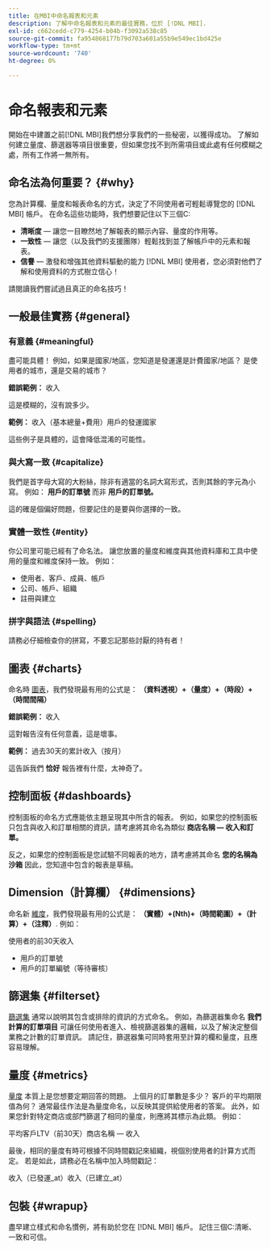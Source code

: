 ```yaml
---
title: 在MBI中命名報表和元素
description: 了解中命名報表和元素的最佳實務，位於 [!DNL MBI].
exl-id: c662cedd-c779-4254-b04b-f3092a538c85
source-git-commit: fa954868177b79d703a601a55b9e549ec1bd425e
workflow-type: tm+mt
source-wordcount: '740'
ht-degree: 0%

---
```


# 命名報表和元素

開始在中建置之前[!DNL MBI]我們想分享我們的一些秘密，以獲得成功。 了解如何建立量度、篩選器等項目很重要，但如果您找不到所需項目或此處有任何模糊之處，所有工作將一無所有。

## 命名法為何重要？ {#why}

您為計算欄、量度和報表命名的方式，決定了不同使用者可輕鬆導覽您的 [!DNL MBI] 帳戶。 在命名這些功能時，我們想要記住以下三個C:

* **清晰度**  — 讓您一目瞭然地了解報表的顯示內容、量度的作用等。
* **一致性**  — 讓您（以及我們的支援團隊）輕鬆找到並了解帳戶中的元素和報表。
* **信譽**  — 激發和增強其他資料驅動的能力 [!DNL MBI] 使用者，您必須對他們了解和使用資料的方式樹立信心！

請閱讀我們嘗試過且真正的命名技巧！

## 一般最佳實務 {#general}

### 有意義 {#meaningful}

盡可能具體！ 例如，如果是國家/地區，您知道是發運還是計費國家/地區？ 是使用者的城市，還是交易的城市？

**錯誤範例：**
收入

這是模糊的，沒有說多少。

**範例：**
收入（基本總量+費用）用戶的發運國家

這些例子是具體的，這會降低混淆的可能性。

### 與大寫一致 {#capitalize}

我們是首字母大寫的大粉絲，除非有適當的名詞大寫形式，否則其餘的字元為小寫。 例如： **用戶的訂單號** 而非 **用戶的訂單號。**

這的確是個偏好問題，但要記住的是要與你選擇的一致。

### 實體一致性 {#entity}

你公司里可能已經有了命名法。 讓您放置的量度和維度與其他資料庫和工具中使用的量度和維度保持一致。 例如：

* 使用者、客戶、成員、帳戶
* 公司、帳戶、組織
* 註冊與建立

### 拼字與語法 {#spelling}

請務必仔細檢查你的拼寫，不要忘記那些討厭的持有者！

## 圖表 {#charts}

命名時 [圖表](../tutorials/using-visual-report-builder.md)，我們發現最有用的公式是： **（資料透視）+（量度）+（時段）+（時間間隔）**

**錯誤範例：**
收入

這對報告沒有任何意義，這是壞事。

**範例：**
過去30天的累計收入（按月）

這告訴我們 **恰好** 報告裡有什麼，太神奇了。

## 控制面板 {#dashboards}

控制面板的命名方式應能依主題呈現其中所含的報表。 例如，如果您的控制面板只包含與收入和訂單相關的資訊，請考慮將其命名為類似 **商店名稱 — 收入和訂單。**

反之，如果您的控制面板是您試驗不同報表的地方，請考慮將其命名 **您的名稱為沙箱** 因此，您知道中包含的報表是草稿。

## Dimension（計算欄） {#dimensions}

命名新 [維度](../data-analyst/data-warehouse-mgr/creating-calculated-columns.md)，我們發現最有用的公式是： **（實體）+(Nth)+（時間範圍）+（計算）+（注釋）**. 例如：

使用者的前30天收入
* 用戶的訂單號
* 用戶的訂單編號（等待審核）

## 篩選集 {#filterset}

[篩選集](../data-user/reports/ess-manage-data-filters.md) 通常以說明其包含或排除的資訊的方式命名。 例如，為篩選器集命名 **我們計算的訂單項目** 可讓任何使用者進入、檢視篩選器集的邏輯，以及了解決定整個業務之計數的訂單資訊。 請記住，篩選器集可同時套用至計算的欄和量度，且應容易理解。

## 量度 {#metrics}

[量度](../data-user/reports/ess-manage-data-metrics.md) 本質上是您想要定期回答的問題。 上個月的訂單數是多少？ 客戶的平均期限值為何？ 通常最佳作法是為量度命名，以反映其提供給使用者的答案。 此外，如果您針對特定商店或部門篩選了相同的量度，則應將其標示為此類。 例如：

平均客戶LTV（前30天）商店名稱 — 收入

最後，相同的量度有時可根據不同時間戳記來組織，視個別使用者的計算方式而定。 若是如此，請務必在名稱中加入時間戳記：

收入（已發運\_at）收入（已建立\_at）

## 包裝 {#wrapup}

盡早建立樣式和命名慣例，將有助於您在 [!DNL MBI] 帳戶。 記住三個C:清晰、一致和可信。
